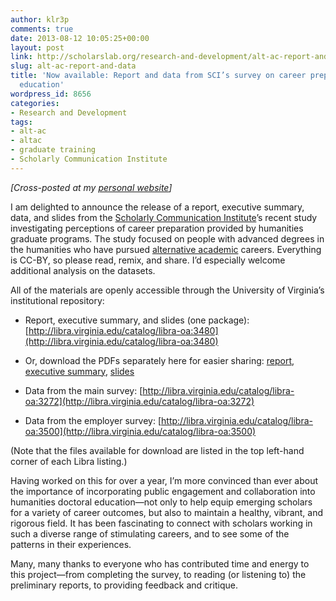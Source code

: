 ```yaml
---
author: klr3p
comments: true
date: 2013-08-12 10:05:25+00:00
layout: post
link: http://scholarslab.org/research-and-development/alt-ac-report-and-data/
slug: alt-ac-report-and-data
title: 'Now available: Report and data from SCI’s survey on career prep and graduate
  education'
wordpress_id: 8656
categories:
- Research and Development
tags:
- alt-ac
- altac
- graduate training
- Scholarly Communication Institute
---
```


_[Cross-posted at my [personal website](http://wp.me/p2CaGd-jz)]_

I am delighted to announce the release of a report, executive summary, data, and slides from the [Scholarly Communication Institute](http://uvasci.org)’s recent study investigating perceptions of career preparation provided by humanities graduate programs. The study focused on people with advanced degrees in the humanities who have pursued [alternative academic](http://mediacommons.futureofthebook.org/alt-ac/) careers. Everything is CC-BY, so please read, remix, and share. I’d especially welcome additional analysis on the datasets.

All of the materials are openly accessible through the University of Virginia’s institutional repository:



	
  * Report, executive summary, and slides (one package): [http://libra.virginia.edu/catalog/libra-oa:3480](http://libra.virginia.edu/catalog/libra-oa:3480)

	
  * Or, download the PDFs separately here for easier sharing: [report](http://katinarogers.com/wp-content/uploads/2013/08/Rogers_SCI_Survey_Report_09AUG13.pdf), [executive summary](http://katinarogers.com/wp-content/uploads/2013/08/Rogers_SCI_Survey_Executive-summary_09AUG13.pdf), [slides](http://katinarogers.com/wp-content/uploads/2013/08/Rogers_SCI_HumanitiesUnbound_charts-and-recs_09AUG13.pdf)

	
  * Data from the main survey: [http://libra.virginia.edu/catalog/libra-oa:3272](http://libra.virginia.edu/catalog/libra-oa:3272)

	
  * Data from the employer survey: [http://libra.virginia.edu/catalog/libra-oa:3500](http://libra.virginia.edu/catalog/libra-oa:3500)



(Note that the files available for download are listed in the top left-hand corner of each Libra listing.)

Having worked on this for over a year, I’m more convinced than ever about the importance of incorporating public engagement and collaboration into humanities doctoral education—not only to help equip emerging scholars for a variety of career outcomes, but also to maintain a healthy, vibrant, and rigorous field. It has been fascinating to connect with scholars working in such a diverse range of stimulating careers, and to see some of the patterns in their experiences. 

Many, many thanks to everyone who has contributed time and energy to this project—from completing the survey, to reading (or listening to) the preliminary reports, to providing feedback and critique. 
